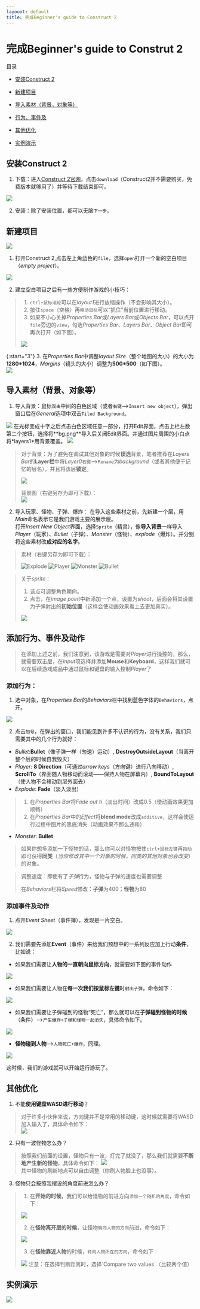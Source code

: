 ```yaml
---
layouot: default
title: 完成Beginner's guide to Construct 2
---
```


# 完成Beginner's guide to Construt 2

目录
* <a href="#c1">安装Construct 2</a>

* <a href="#c2">新建项目</a>

* <a href="#c3">导入素材（背景，对象等）</a>

* <a href="#c4">行为、事件及</a><!--大体完成 -->

* <a href="#c5">其他优化</a>

* <a href="#c6">实例演示</a>

## <a name="#c1">安装Construct 2</a>

1. 下载：进入<a href="https://www.scirra.com/construct2" target="_blank">Construct 2官网</a>，点击`download`（Construct2并不需要购买，免费版本就够用了）并等待下载结束即可。

<img src="images/lab02/construct2 官网.png">

2. 安装：除了安装位置，都可以无脑`下一步`。

## <a name="#c2">新建项目</a>

<img src="images/lab02/construct2 UI.png">

1. 打开Construct 2,点击左上角蓝色的`file`，选择`open`打开一个新的空白项目（*empty project*）。

<img src="images/lab02/emptyfile.png">

2. 建立空白项目之后有一些方便制作游戏的小技巧：
>1. `ctrl+鼠标滚轮`可以在*layout1*进行放缩操作（不会影响其大小）。
>2. 按住`space`（空格）再`移动鼠标`可以“抓住”当前位置进行移动。
>3. 如果不小心关掉*Properties Bar*或*Layers Bar*或*Objects Bar*，可以点开`file`旁边的`view`，勾选*Properties Bar*、*Layers Bar*、*Object Bar*即可再次打开（如下图）。
><img src="images/lab02/bars.png">

{:start="3"}
3. 在*Properties Bar*中调整*layout Size*（整个地图的大小）的大小为**1280*1024**，*Margins*（镜头的大小）调整为**500*500**（如下图）。  
<img src="images/lab02/bgsize.png">

## <a name="#c3">导入素材（背景、对象等）</a>

1. 导入背景：鼠标`双击`中间的白色区域（或者`右键`-->`Insert new object`），弹出窗口后在*General*选项中双击`Tiled Background`。  
<img src="images/lab02/tiledbg.png">
在光标变成十字之后点击白色区域任意一部分，打开Edit界面，点击上栏左数第二个按钮，选择将**bg.png**导入后关闭Edit界面。并通过图片周围的小白点将*layers1*用背景覆盖。  
<img src="images/lab02/导入bg.png">

>对于背景：为了避免在调试其他对象的时候**误选**背景，笔者推荐在*Layers Bar*的**Layer栏**中将*Layer0*`右键`-->`Rename`为*background*（或者其他便于记忆的层名），并且将该层**锁定**。
>
><img src="images/lab02/lockthebg.png">
>
>背景图（右键另存为即可下载）：  
><img src="images/lab02/bg.png">

2. 导入玩家、怪物、子弹、爆炸：
在导入这些素材之前，先新建一个层，用*Main*命名表示它是我们游戏主要的展示层。  
打开*Insert New Object*界面，选择`Sprite`（精灵），像**导入背景**一样导入*Player*（玩家）、*Bullet*（子弹）、*Monster*（怪物）、*explode*（爆炸）。并分别将这些素材改**成对应的名字**。

>素材（右键另存为即可下载）：
>
><img src="images/lab02/explode.png" alt="Explode">
><img src="images/lab02/player.png" alt="Player">
><img src="images/lab02/monster.png" alt="Monster">
><img src="images/lab02/bullet.png" alt="Bullet">

>关于*sprite*：
>
>1. 该点可调整角色朝向。
>2. 点击，在*image point*中新添加一个点，设置为*shoot*，后面会将其设置为子弹射出的**初始位置**（这样会使动画效果看上去更加真实）。
><img src="images/lab02/point.png">

## <a name="#c4">添加行为、事件及动作</a>

>在添加上述之前，我们注意到，该游戏是需要对*Player*进行操控的，那么，就需要双击层，在*input*项选择并添加**Mouse**和**Keyboard**，这样我们就可以在后续游戏成品中通过鼠标和键盘的输入控制*Player*了

### 添加行为：
1. 选中对象，在*Properties Bar*的*Behaviors*栏中找到蓝色字体的`Behaviors`，点开。  
<img src="images/lab02/whereisbehav.png">

2. 点击`加号`，在弹出的窗口，我们能见到许多不认识的行为，没有关系，我们只需要其中的几个行为就好：  
* *Bullet*:**Bullet**（像子弹一样（匀速）运动）, **DestroyOutsideLayout**（当离开整个层的时候自我毁灭）
* *Player*: **8 Direction**（可通过*arrow keys*（方向键）进行八向移动）, **ScrollTo**（界面随人物移动而滚动——保持人物在屏幕内）, **BoundToLayout**（使人物不会移动到层外面去）  
* *Explode*: **Fade**（淡入淡出）
>1. 在*Properties Bar*将*Fade out ti*（淡出时间）改成0.5（使动画效果更加顺畅）  
>2. 在*Properties Bar*中的*Effect*将**blend mode**改成`additive`，这样会使运行过程中图片的黑底消失（动画效果不那么违和）

* *Monster*: **Bullet**

>如果你想多添加一下怪物的话，那么你可以对怪物按住`ctrl+鼠标左键`再`拖动`即可获得**同类**（*当你修改其中一个对象的时候，同类的其他对象也会改变*）的对象。

>调整速度：即使有了*子弹*行为，怪物与子弹的速度也需要调整
>
>在*Behaviors*栏将*Speed*修改：**子弹**为400；**怪物**为80

### 添加事件及动作

1. 点开*Event Sheet*（事件簿），发现是一片空白。  
<img src="images/lab02/whereises.png">

2. 我们需要先添加**Event**（事件）来给我们预想中的一系列反应加上行动**条件**，比如说：  
* 如果我们需要让**人物的一直朝向鼠标方向**，就需要如下图的事件动作  
<img src="images/lab02/面向角度.png">

* 如果我们需要让人物在**每一次我们按鼠标左键**时`射出子弹`，命令如下：  
<img src="images/lab02/shoot.png">

* 如果我们需要让子弹碰到的怪物“死亡”，那么就可以在**子弹碰到怪物的时候**（条件）-->`产生爆炸+子弹和怪物一起消失`，具体命令如下。  
<img src="images/lab02/monsterdes.png">

* **怪物碰到人物**-->`人物死亡+爆炸`，同理。  
<img src="images/lab02/Playerdie.png">

这时候，我们的游戏就可以开始运行游玩了。


## <a name="#c5">其他优化</a>

1. 不能**使用键盘WASD进行移动**？  
>对于许多小伙伴来说，方向键并不是常用的移动键，这时候就需要将WASD加入输入了，具体命令如下：  
><img src="images/lab02/WASD.png">

2. 只有一波怪物怎么办？  
>按照我们前面的设置，怪物只有一波，打完了就没了，那么我们就需要**不断地产生新的怪物**，具体命令如下： 
><img src="images/lab02/rebirth.png">  
其中怪物的刷新地点可以自由调整（你刷人物脸上也没事）。

3. 怪物只会按照我摆设的角度前进怎么办？  
>1. 在**开始的时候**，我们可以给怪物的前进方向`添加一个随机的角度`，命令如下：  
><img src="images/lab02/randomdegrees.png">
>
>2. 在**怪物离开层的时候**，让怪物`朝向人物的方向`前进，命令如下：  
><img src="images/lab02/outside.png">
>
>3. 在**怪物靠近人物**的时候，`转向人物所在的方向`，命令如下：  
><img src="images/lab02/toward.png">  
>注意：在选择判断距离时，选择`Compare two values`（比较两个值）

## <a name="#c6">实例演示</a>

<img src="images/lab02/finish.gif">